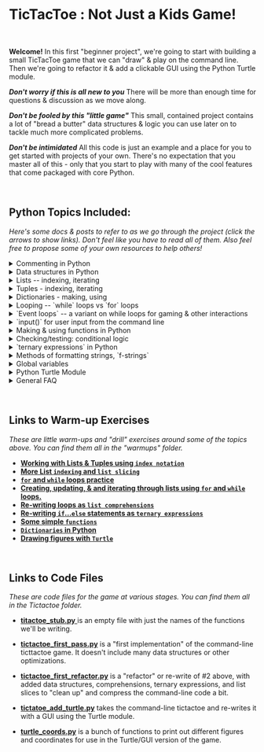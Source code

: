 #  TicTacToe :  Not Just a Kids Game!
&nbsp;

**Welcome!**  In this first "beginner project", we're going to start with building a small TicTacToe game that we can "draw" & play on the command line.  Then we're going to refactor it & add a clickable GUI using the Python Turtle module.

_**Don't worry if this is all new to you**_  There will be more than enough time for questions & discussion as we move along.

_**Don't be fooled by this "little game"**_   This small, contained project contains a lot of "bread a butter" data structures & logic you can use later on to tackle much more complicated problems.

_**Don't be intimidated**_  All this code is just an example and a place for you to get started with projects of your own.  There's no expectation that you master all of this - only that you start to play with many of the cool features that come packaged with core Python.

&nbsp;
&nbsp;


## Python Topics Included:

_Here's some docs & posts to refer to as we go through the project (click the arrows to show links).  Don't feel like you have to read all of them.  Also  feel free to propose some of your own resources to help others!_



<details>
    <summary>
      Commenting in Python
    </summary>

 *  [**Real Python:  Writing Comments, A Guide**](https://realpython.com/python-comments-guide/)


</details>
<details>
    <summary>
      Data structures in Python
    </summary>

*  [**Python 3.7 Data Structures Documentation**](https://docs.python.org/3/tutorial/datastructures.html#data-structures)


  </details>
  <details>
      <summary>
        Lists -- indexing, iterating
      </summary>

  *  [**Real Python: Lists and Tuples**](https://realpython.com/python-lists-tuples/)
  *  [**List Comprehensions Explained Visually**](https://treyhunner.com/2015/12/python-list-comprehensions-now-in-color)
  *   [**Real Python:  Comprehending Comprehensions**](https://dbader.org/blog/list-dict-set-comprehensions-in-python)


</details>
  <details>
      <summary>
	 Tuples - indexing, iterating
      </summary>
	

 *   [**Real Python: Lists and Tuples**](https://realpython.com/python-lists-tuples/)


</details>
<details>
      <summary>
	Dictionaries - making, using
      </summary>
	
	
 *   [**Real Python: Dictionaries in Python**](https://realpython.com/python-dicts/)


</details>
<details>
<summary>
	Looping -- `while` loops vs `for` loops
</summary>

 *   [**Python 3.7 Looping Techniques Documentation**](https://docs.python.org/3/tutorial/datastructures.html#looping-techniques)
 *  [**Real Python:  Pythons While Loop**](https://realpython.com/python-while-loop/)
 *   [**Real Python:  Pythons For Loop**](https://realpython.com/courses/python-for-loop/)


</details>
<details>
<summary>
	`Event loops` -- a variant on while loops for gaming & other interactions
</summary>


*  [**Event Loop on Wikipedia (general definitions)**](https://en.wikipedia.org/wiki/Event_loop)
*  [**Game Programming Patters:  Game or "event" Loop**](https://gameprogrammingpatterns.com/game-loop.html)
*  [**Python 3.7 Event Loop Documentation (for asyncio)**](https://docs.python.org/3/library/asyncio-eventloop.html)

</details>
<details>
<summary>
	 `input()` for user input from the command line
</summary>


*  [**`input()` in Python3 Documentation**](https://docs.python.org/3/library/functions.html#input)

</details>
<details>
<summary>
	Making & using functions in Python
</summary>

*   [**Python 3.7 Defining Functions Documentation**](https://docs.python.org/3/tutorial/controlflow.html#defining-functions)
*   [**Pyton 3.7 Function Definitions Documentation - lower level**](https://docs.python.org/3/reference/compound_stmts.html#function-definitions)


</details>
<details>
<summary>
	 Checking/testing:  conditional logic
</summary>


*  [**Python 3.7 Control Flow Tools Documentation**](https://docs.python.org/3/tutorial/controlflow.html)
*  [**Real Python: Conditional Statements**](https://realpython.com/python-conditional-statements/)
*  [**Python-course eu:  Conditional Statements**](https://www.python-course.eu/python3_conditional_statements.php)
*  [**Python 3.7 Compound Statements Documentation**](https://docs.python.org/3/reference/compound_stmts.html)


</details>
<details>
<summary>
	 `ternary expressions` in Python
</summary>


*  [**Ternary "operator" in Python (SO)**](https://stackoverflow.com/questions/394809/does-python-have-a-ternary-conditional-operator)


</details>
<details>
<summary>
	 Methods of formatting strings, `f-strings`
</summary>


*   [**Real Python: F-Strings**](https://realpython.com/python-f-strings/)
 *  [**Real Python:  Pythons String Formatting**](https://realpython.com/python-string-formatting/)

</details>
<details>
<summary>
	Global variables
</summary>


*  [**Stack Abuse:  Local and Global Variables in Python**](https://stackabuse.com/local-and-global-variables-in-python/)
*  [**Python 3.7 Documentation on Globals**](https://docs.python.org/3/library/functions.html#globals)
*  [**Python 3.7 Documentation on Locals**](https://docs.python.org/3/library/functions.html#locals)

</details>
<details>
<summary>
	Python Turtle Module
</summary>

*   [**Python 3.7 Documentation on Turtle Graphics**](https://docs.python.org/3.3/library/turtle.html?highlight=turtle)
*   [**Cheat Sheet for Turtle (in repo)**]()

</details>
<details>
<summary>
	General FAQ
</summary>


*  [**Python 3.7 Documentation:  Programming FAQ**](https://docs.python.org/3/faq/programming.html)


</details>

&nbsp;


## Links to Warm-up Exercises

_These are little warm-ups and "drill" exercises around some of the topics above.  You can find them all in the "warmups" folder._



* [**Working with Lists & Tuples using `index notation`**]()
* [**More List `indexing` and `list slicing`**]()
* [**`for` and `while` loops practice**]()
* [**Creating, updating, & and iterating through lists using `for` and `while` loops.**]()
* [**Re-writing loops as `list comprehensions`**]()
* [**Re-writing `if`...`else` statements as `ternary expressions`**]()
* [**Some simple `functions`**]()
* [**`Dictionaries` in Python**]()
* [**Drawing figures with `Turtle`**]()


&nbsp;


## Links to Code Files

_These are code files for the game at various stages.  You can find them all in the Tictactoe folder._



* [**titactoe_stub.py** ]()  is an empty file with just the names of the functions we'll be writing.

*  [**tictactoe_first_pass.py**]()  is a "first implementation" of the command-line ticttactoe game.  It doesn't include many data structures or other optimizations.

*  [**tictactoe_first_refactor.py**]()  is a "refactor" or re-write of #2 above, with added data structures, comprehensions, ternary expressions, and list slices to "clean up" and compress the command-line code a bit.

* [**tictatoe_add_turtle.py**]()  takes the command-line tictactoe and re-writes it with a GUI using the Turtle module.

* [**turtle_coords.py**]()  is a bunch of functions to print out different figures and coordinates for use in the Turtle/GUI version of the game.
